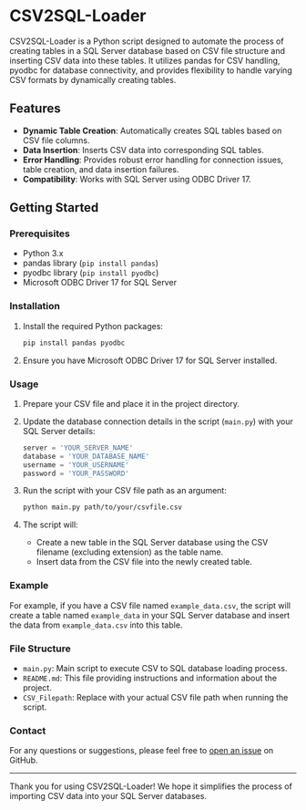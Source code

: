 # CSV2SQL-Loader

CSV2SQL-Loader is a Python script designed to automate the process of creating tables in a SQL Server database based on CSV file structure and inserting CSV data into these tables. It utilizes pandas for CSV handling, pyodbc for database connectivity, and provides flexibility to handle varying CSV formats by dynamically creating tables.

## Features

- **Dynamic Table Creation**: Automatically creates SQL tables based on CSV file columns.
- **Data Insertion**: Inserts CSV data into corresponding SQL tables.
- **Error Handling**: Provides robust error handling for connection issues, table creation, and data insertion failures.
- **Compatibility**: Works with SQL Server using ODBC Driver 17.

## Getting Started

### Prerequisites

- Python 3.x
- pandas library (`pip install pandas`)
- pyodbc library (`pip install pyodbc`)
- Microsoft ODBC Driver 17 for SQL Server

### Installation

1. Install the required Python packages:

    ```bash
    pip install pandas pyodbc
    ```

2. Ensure you have Microsoft ODBC Driver 17 for SQL Server installed.

### Usage

1. Prepare your CSV file and place it in the project directory.

2. Update the database connection details in the script (`main.py`) with your SQL Server details:

    ```python
    server = 'YOUR_SERVER_NAME'
    database = 'YOUR_DATABASE_NAME'
    username = 'YOUR_USERNAME'
    password = 'YOUR_PASSWORD'
    ```

3. Run the script with your CSV file path as an argument:

    ```bash
    python main.py path/to/your/csvfile.csv
    ```

4. The script will:
   - Create a new table in the SQL Server database using the CSV filename (excluding extension) as the table name.
   - Insert data from the CSV file into the newly created table.

### Example

For example, if you have a CSV file named `example_data.csv`, the script will create a table named `example_data` in your SQL Server database and insert the data from `example_data.csv` into this table.

### File Structure

- `main.py`: Main script to execute CSV to SQL database loading process.
- `README.md`: This file providing instructions and information about the project.
- `CSV_Filepath`: Replace with your actual CSV file path when running the script.

### Contact

For any questions or suggestions, please feel free to [open an issue](https://github.com/yourusername/CSV-to-SQL-Database-Loader/issues/new) on GitHub.

---

Thank you for using CSV2SQL-Loader! We hope it simplifies the process of importing CSV data into your SQL Server databases.
